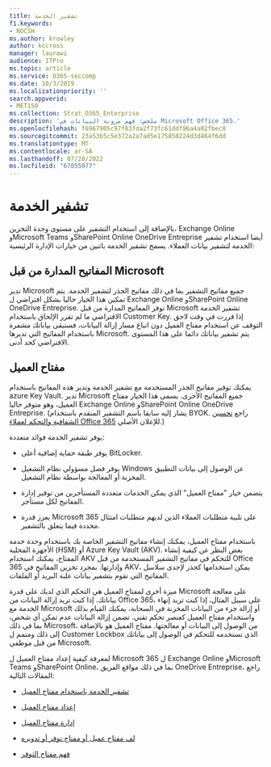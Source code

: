 ```yaml
---
title: تشفير الخدمة
f1.keywords:
- NOCSH
ms.author: krowley
author: kccross
manager: laurawi
audience: ITPro
ms.topic: article
ms.service: O365-seccomp
ms.date: 10/3/2019
ms.localizationpriority: ''
search.appverid:
- MET150
ms.collection: Strat_O365_Enterprise
description: 'ملخص: فهم مرونة البيانات في Microsoft Office 365.'
ms.openlocfilehash: f6967905c97f83fda2f73fc61ddf96a4a02fbec8
ms.sourcegitcommit: 23a53b5c5e372a2a7ad5e175850224d3d464f6dd
ms.translationtype: MT
ms.contentlocale: ar-SA
ms.lasthandoff: 07/28/2022
ms.locfileid: "67055977"
---
```

# <a name="service-encryption"></a>تشفير الخدمة

بالإضافة إلى استخدام التشفير على مستوى وحدة التخزين، Exchange Online وMicrosoft Teams وSharePoint Online OneDrive Entreprise أيضا استخدام تشفير الخدمة لتشفير بيانات العملاء. يسمح تشفير الخدمة باثنين من خيارات الإدارة الرئيسية:

## <a name="microsoft-managed-keys"></a>المفاتيح المدارة من قبل Microsoft
تدير Microsoft جميع مفاتيح التشفير بما في ذلك مفاتيح الجذر لتشفير الخدمة. يتم تمكين هذا الخيار حاليا بشكل افتراضي ل Exchange Online وSharePoint Online OneDrive Entreprise. توفر المفاتيح المدارة من قبل Microsoft تشفير الخدمة الافتراضي ما لم تقرر الإلحاق باستخدام Customer Key. إذا قررت في وقت لاحق التوقف عن استخدام مفتاح العميل دون اتباع مسار إزالة البيانات، فستبقى بياناتك مشفرة باستخدام المفاتيح التي تديرها Microsoft. يتم تشفير بياناتك دائما على هذا المستوى الافتراضي كحد أدنى.

## <a name="customer-key"></a>مفتاح العميل
يمكنك توفير مفاتيح الجذر المستخدمة مع تشفير الخدمة وتدير هذه المفاتيح باستخدام azure Key Vault. تدير Microsoft جميع المفاتيح الأخرى. يسمى هذا الخيار مفتاح العميل، وهو متوفر حاليا Exchange Online وSharePoint Online OneDrive Entreprise. (يشار إليه سابقا باسم التشفير المتقدم باستخدام BYOK. راجع [تحسين الشفافية والتحكم لعملاء Office 365](https://www.microsoft.com/en-us/microsoft-365/blog/2015/04/21/enhancing-transparency-and-control-for-office-365-customers/) للإعلان الأصلي.)

يوفر تشفير الخدمة فوائد متعددة:

- يوفر طبقة حماية إضافية أعلى BitLocker.

- يوفر فصل مسؤولي نظام التشغيل Windows عن الوصول إلى بيانات التطبيق المخزنة أو المعالجة بواسطة نظام التشغيل.

- يتضمن خيار "مفتاح العميل" الذي يمكن الخدمات متعددة المستأجرين من توفير إدارة المفاتيح لكل مستأجر.

- يعزز قدرة Microsoft 365 على تلبية متطلبات العملاء الذين لديهم متطلبات امتثال محددة فيما يتعلق بالتشفير.

باستخدام مفتاح العميل، يمكنك إنشاء مفاتيح التشفير الخاصة بك باستخدام وحدة خدمة الأجهزة المحلية (HSM) أو Azure Key Vault (AKV). بغض النظر عن كيفية إنشاء المفتاح، يمكنك استخدام AKV للتحكم في مفاتيح التشفير المستخدمة من قبل Office 365 وإدارتها. بمجرد تخزين المفاتيح في AKV، يمكن استخدامها كجذر لإحدى سلاسل المفاتيح التي تقوم بتشفير بيانات علبة البريد أو الملفات.

ميزة أخرى لمفتاح العميل هي التحكم الذي لديك على قدرة Microsoft على معالجة بياناتك. إذا كنت تريد إزالة البيانات من Office 365، على سبيل المثال، إذا كنت تريد إنهاء الخدمة مع Microsoft أو إزالة جزء من البيانات المخزنة في السحابة، يمكنك القيام بذلك واستخدام مفتاح العميل كعنصر تحكم تقني. تضمن إزالة البيانات عدم تمكن أي شخص، بما في ذلك Microsoft، من الوصول إلى البيانات أو معالجتها. مفتاح العميل هو بالإضافة إلى ذلك ومتمم ل Customer Lockbox الذي تستخدمه للتحكم في الوصول إلى بياناتك من قبل موظفي Microsoft.

لمعرفة كيفية إعداد مفتاح العميل ل Microsoft 365 ل Exchange Online وMicrosoft Teams وSharePoint Online، بما في ذلك مواقع الفريق OneDrive Entreprise، راجع المقالات التالية:

- [تشفير الخدمة باستخدام مفتاح العميل](customer-key-overview.md)

- [إعداد مفتاح العميل](customer-key-set-up.md)

- [إدارة مفتاح العميل](customer-key-manage.md)

- [لف مفتاح عميل أو مفتاح توفر أو تدويره](customer-key-availability-key-roll.md)

- [فهم مفتاح التوفر](customer-key-availability-key-understand.md)
